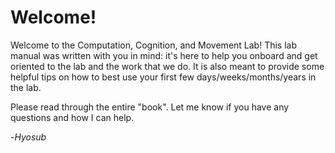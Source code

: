# Welcome!

Welcome to the Computation, Cognition, and Movement Lab! This lab manual was written with you in mind: it's here to help you onboard and get oriented to the lab and the work that we do. It is also meant to provide some helpful tips on how to best use your first few days/weeks/months/years in the lab. 

Please read through the entire "book". Let me know if you have any questions and how I can help. 

-*Hyosub*







<!-- As of November 2023, this is a work in progress. You are all invited to contribute to this manual, so that we, and future lab members, always have a guide to refer to when trying to figure out how to recruit participants, organize our project files, get reimbursed for conference travel, etc.  -->
